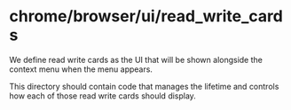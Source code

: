 # chrome/browser/ui/read_write_cards

We define read write cards as the UI that will be shown alongside the
context menu when the menu appears. 

This directory should contain code that manages the lifetime and controls
how each of those read write cards should display.